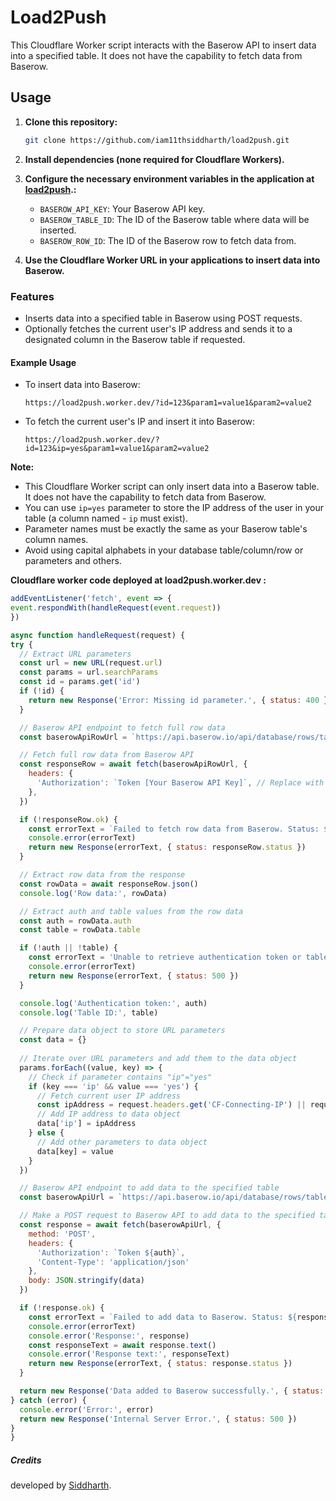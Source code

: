 # Load2Push

This Cloudflare Worker script interacts with the Baserow API to insert data into a specified table. It does not have the capability to fetch data from Baserow.

## Usage

1. **Clone this repository:**

    ```bash
    git clone https://github.com/iam11thsiddharth/load2push.git
    ```

2. **Install dependencies (none required for Cloudflare Workers).**



4. **Configure the necessary environment variables in the application at [load2push](https://load2push.netlify.app/).:**

   - `BASEROW_API_KEY`: Your Baserow API key.
   - `BASEROW_TABLE_ID`: The ID of the Baserow table where data will be inserted.
   - `BASEROW_ROW_ID`: The ID of the Baserow row to fetch data from.

5. **Use the Cloudflare Worker URL in your applications to insert data into Baserow.**

### Features

- Inserts data into a specified table in Baserow using POST requests.
- Optionally fetches the current user's IP address and sends it to a designated column in the Baserow table if requested.

#### Example Usage

- To insert data into Baserow:

    ```plaintext
    https://load2push.worker.dev/?id=123&param1=value1&param2=value2
    ```

- To fetch the current user's IP and insert it into Baserow:

    ```plaintext
    https://load2push.worker.dev/?id=123&ip=yes&param1=value1&param2=value2
    ```

**Note:**

- This Cloudflare Worker script can only insert data into a Baserow table. It does not have the capability to fetch data from Baserow.
- You can use `ip=yes` parameter to store the IP address of the user in your table (a column named - `ip` must exist).
- Parameter names must be exactly the same as your Baserow table's column names.
- Avoid using capital alphabets in your database table/column/row or parameters and others.

**Cloudflare worker code deployed at load2push.worker.dev :**
  
  
  ```javascript
addEventListener('fetch', event => {
  event.respondWith(handleRequest(event.request))
})

async function handleRequest(request) {
  try {
    // Extract URL parameters
    const url = new URL(request.url)
    const params = url.searchParams
    const id = params.get('id')
    if (!id) {
      return new Response('Error: Missing id parameter.', { status: 400 })
    }

    // Baserow API endpoint to fetch full row data
    const baserowApiRowUrl = `https://api.baserow.io/api/database/rows/table/263653/${id}/?user_field_names=true`

    // Fetch full row data from Baserow API
    const responseRow = await fetch(baserowApiRowUrl, {
      headers: {
        'Authorization': `Token [Your Baserow API Key]`, // Replace with your actual API key
      },
    })

    if (!responseRow.ok) {
      const errorText = `Failed to fetch row data from Baserow. Status: ${responseRow.status}`
      console.error(errorText)
      return new Response(errorText, { status: responseRow.status })
    }

    // Extract row data from the response
    const rowData = await responseRow.json()
    console.log('Row data:', rowData)

    // Extract auth and table values from the row data
    const auth = rowData.auth
    const table = rowData.table

    if (!auth || !table) {
      const errorText = 'Unable to retrieve authentication token or table ID from Baserow.'
      console.error(errorText)
      return new Response(errorText, { status: 500 })
    }

    console.log('Authentication token:', auth)
    console.log('Table ID:', table)

    // Prepare data object to store URL parameters
    const data = {}
    
    // Iterate over URL parameters and add them to the data object
    params.forEach((value, key) => {
      // Check if parameter contains "ip"="yes"
      if (key === 'ip' && value === 'yes') {
        // Fetch current user IP address
        const ipAddress = request.headers.get('CF-Connecting-IP') || request.headers.get('X-Forwarded-For') || request.headers.get('Remote-Addr') || request.headers.get('X-Real-IP') || request.headers.get('CF-IPCountry')
        // Add IP address to data object
        data['ip'] = ipAddress
      } else {
        // Add other parameters to data object
        data[key] = value
      }
    })

    // Baserow API endpoint to add data to the specified table
    const baserowApiUrl = `https://api.baserow.io/api/database/rows/table/${table}/?user_field_names=true`

    // Make a POST request to Baserow API to add data to the specified table
    const response = await fetch(baserowApiUrl, {
      method: 'POST',
      headers: {
        'Authorization': `Token ${auth}`,
        'Content-Type': 'application/json'
      },
      body: JSON.stringify(data)
    })

    if (!response.ok) {
      const errorText = `Failed to add data to Baserow. Status: ${response.status}`
      console.error(errorText)
      console.error('Response:', response)
      const responseText = await response.text()
      console.error('Response text:', responseText)
      return new Response(errorText, { status: response.status })
    }

    return new Response('Data added to Baserow successfully.', { status: 200 })
  } catch (error) {
    console.error('Error:', error)
    return new Response('Internal Server Error.', { status: 500 })
  }
}
```





##### Credits

developed by [Siddharth](https://github.com/iam11thsiddharth).


